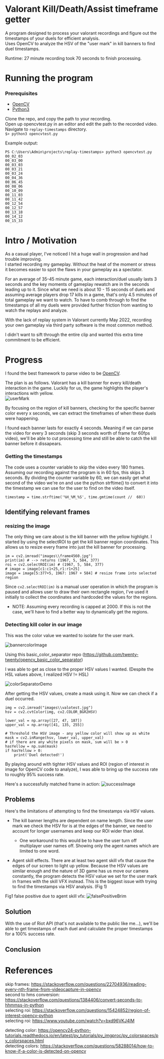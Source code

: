 # Valorant Kill/Death/Assist timeframe getter

A program designed to process your valorant recordings and figure out the timestamps of your duels for efficient analysis.  
Uses OpenCV to analyze the HSV of the "user mark" in kill banners to find duel timestamps.   

Runtime: 27 minute recording took 70 seconds to finish processing.  

# Running the program

### Prerequisites
- [OpenCV](https://opencv.org/releases/)
- [Python3](https://www.python.org/downloads/) 

Clone the repo, and copy the path to your recording.  
Open up opencvtest.py in an editor and edit the path to the recorded video.   
Navigate to `replay-timestamps` directory.  
`$> python3 opencvtest.py`

Example output: 
```
PS C:\Users\Admin\projects\replay-timestamps> python3 opencvtest.py
00_02_03
00_03_00
00_03_03
00_03_21
00_03_24
00_04_36
00_06_45
00_08_06
00_10_09
00_11_03
00_11_42
00_12_54
00_12_57
00_13_18
00_14_12
00_15_33
```


# Intro / Motivation
As a casual player, I've noticed I hit a huge wall in progression and had trouble improving.  
I started recording my gameplay. Without the heat of the moment or stress it becomes easier to spot the flaws in your gameplay as a spectator. 

For an average of 35-45 minute game, each interaction/duel usually lasts 3 seconds and the key moments of gameplay rewatch are in the seconds leading up to it. Since what we need is about 10 - 15 seconds of duels and assuming average players drop 17 kills in a game, that's only 4.5 minutes of total gameplay we want to watch. 
To have to comb through to find the timestamps of all my duels were provided further friction from wanting to watch the replays and analyze. 

With the lack of replay system in Valorant currently May 2022, recording your own gameplay via third party software is the most common method. 

I didn't want to sift through the entire clip and wanted this extra time commitment to be efficient. 

# Progress 

I found the best framework to parse video to be [OpenCV](https://opencv.org/). 

The plan is as follows. Valorant has a kill banner for every kill/death interaction in the game. 
Luckily for us, the game highlights the player's interactions with yellow.   
![userMark](progress/selecting_roi.png)

By focusing on the region of kill banners, checking for the specific banner color every x seconds, we can extract the timeframes of when these duels were happening. 

I found each banner lasts for exactly 4 seconds. Meaning if we can parse the video for every 3 seconds (skip 3 seconds worth of frame for 60fps video), we'll be able to cut processing time and still be able to catch the kill banner before it dissapears. 

### Getting the timestamps
The code uses a counter variable to skip the video every 180 frames. Assuming our recording against the program is in 60 fps, this skips 3 seconds. By dividing the counter variable by 60, we can easily get what second of the video we're on and use the python strftime() to convert it into the timestamp we can use for the user to find on the video itself. 

    timestamp = time.strftime('%H_%M_%S', time.gmtime(count //  60))


## Identifying relevant frames 
### resizing the image
The only thing we care about is the kill banner with the yellow highlight. 
I started by using the selectROI to get the kill banner region coordinates. 
This allows us to resize every frame into just the kill banner for processing. 

    im = cv2.imread("images\\frame4560.jpg")
    print(im) # --> returns (1967, 5, 584, 377)
    roi = cv2.selectROI(im) # (1967, 5, 584, 377)
    # image = image[c1:c1+25,r1:r1+25]
    image = image[5:377+5, 1967: 1967 + 584] # resize frame into selected region

Since `cv2.selectROI(im)` is a manual user operation in which the program is paused and allows user to draw their own rectangle region, I've used it initially to collect the coordinates and hardcoded the values for the regions. 
* NOTE: Assuming every recording is capped at 2000. If this is not the case, we'll have to find a better way to dynamically get the regions. 


### Detecting kill color in our image 

This was the color value we wanted to isolate for the user mark. 

![bannercolorImage](progress/colorvaluekillbanner.png)


Using this basic_color_separator repo (https://github.com/twenty-twenty/opencv_basic_color_separator)

I was able to get as close to the proper HSV values I wanted. (Despite the HSL values above, I realized HSV != HSL)

![colorSeparatorDemo](progress/afterHSV.png)


After getting the HSV values, create a mask using it. Now we can check if a duel occurred. 

    img = cv2.imread("images\\valotest.jpg")
    hsv = cv2.cvtColor(img, cv2.COLOR_BGR2HSV)

    lower_val = np.array([27, 47, 187]) 
    upper_val = np.array([41, 135, 255])

    # Threshold the HSV image - any yellow color will show up as white
    mask = cv2.inRange(hsv, lower_val, upper_val)
    # if there are any white pixels on mask, sum will be > 0
    hasYellow = np.sum(mask)
    if hasYellow > 0:
        print('Duel detected!')

By playing around with tighter HSV values and ROI (region of interest in image for OpenCV code to analyze), I was able to bring up the success rate to roughly 95% success rate. 

Here's a successfully matched frame in action: 
![successImage](progress/masksuccess.png)


## Problems 

Here's the limitations of attempting to find the timestamps via HSV values. 
- The kill banner lengths are dependent on name length. Since the user mark we check the HSV for is at the edges of the banner, we need to account for longer usernames and keep our ROI wider than ideal. 
    - One workaround to this would be to have the user turn off multiplayer user names off. Showing only the agent names which are limited to one word.

-   Agent skill effects. There are at least two agent skill vfx that cause the edges of our screen to light up yellow. Because the HSV values are similar enough and the nature of 3D game has us move our camera constantly, the program detects the HSV value we set for the user mark in frames with the skill VFX instead. This is the biggest issue with trying to find the timestamps via HSV analysis. (Fig 1)

Fig1 false positive due to agent skill vfx: 
![falsePositiveBrim](images/test10800_00_03_00.jpg)


## Solution

With the use of Riot API (that's not available to the public like me...), we'll be able to get timestamps of each duel and calculate the proper timestamps for a 100% success rate. 

## Conclusion


# References 

skip frames: https://stackoverflow.com/questions/22704936/reading-every-nth-frame-from-videocapture-in-opencv  
second to hms conversion: https://stackoverflow.com/questions/1384406/convert-seconds-to-hhmmss-in-python  
selecting roi: https://stackoverflow.com/questions/15424852/region-of-interest-opencv-python  
selecting roi: https://www.youtube.com/watch?v=bxd96VKJ4lM

detecting color: https://opencv24-python-tutorials.readthedocs.io/en/latest/py_tutorials/py_imgproc/py_colorspaces/py_colorspaces.html  
detecting colors: https://stackoverflow.com/questions/58288014/how-to-know-if-a-color-is-detected-on-opencv
